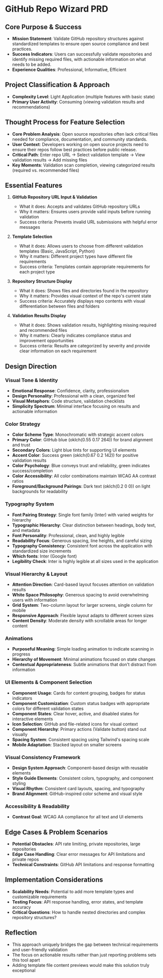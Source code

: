 # GitHub Repo Wizard PRD

## Core Purpose & Success
- **Mission Statement**: Validate GitHub repository structures against standardized templates to ensure open source compliance and best practices.
- **Success Indicators**: Users can successfully validate repositories and identify missing required files, with actionable information on what needs to be added.
- **Experience Qualities**: Professional, Informative, Efficient

## Project Classification & Approach
- **Complexity Level**: Light Application (multiple features with basic state)
- **Primary User Activity**: Consuming (viewing validation results and recommendations)

## Thought Process for Feature Selection
- **Core Problem Analysis**: Open source repositories often lack critical files needed for compliance, documentation, and community standards.
- **User Context**: Developers working on open source projects need to ensure their repos follow best practices before public release.
- **Critical Path**: Enter repo URL → Select validation template → View validation results → Add missing files
- **Key Moments**: Validation scan completion, viewing categorized results (required vs. recommended files)

## Essential Features
1. **GitHub Repository URL Input & Validation**
   - What it does: Accepts and validates GitHub repository URLs
   - Why it matters: Ensures users provide valid inputs before running validation
   - Success criteria: Prevents invalid URL submissions with helpful error messages

2. **Template Selection**
   - What it does: Allows users to choose from different validation templates (Basic, JavaScript, Python)
   - Why it matters: Different project types have different file requirements
   - Success criteria: Templates contain appropriate requirements for each project type

3. **Repository Structure Display**
   - What it does: Shows files and directories found in the repository
   - Why it matters: Provides visual context of the repo's current state
   - Success criteria: Accurately displays repo contents with visual differentiation between files and folders

4. **Validation Results Display**
   - What it does: Shows validation results, highlighting missing required and recommended files
   - Why it matters: Clearly indicates compliance status and improvement opportunities
   - Success criteria: Results are categorized by severity and provide clear information on each requirement

## Design Direction

### Visual Tone & Identity
- **Emotional Response**: Confidence, clarity, professionalism
- **Design Personality**: Professional with a clean, organized feel
- **Visual Metaphors**: Code structure, validation checklists
- **Simplicity Spectrum**: Minimal interface focusing on results and actionable information

### Color Strategy
- **Color Scheme Type**: Monochromatic with strategic accent colors
- **Primary Color**: GitHub blue (oklch(0.55 0.17 264)) for brand alignment and trust
- **Secondary Colors**: Light blue tints for supporting UI elements
- **Accent Color**: Success green (oklch(0.67 0.2 142)) for positive validation results
- **Color Psychology**: Blue conveys trust and reliability, green indicates success/completion
- **Color Accessibility**: All color combinations maintain WCAG AA contrast ratios
- **Foreground/Background Pairings**: Dark text (oklch(0.2 0 0)) on light backgrounds for readability

### Typography System
- **Font Pairing Strategy**: Single font family (Inter) with varied weights for hierarchy
- **Typographic Hierarchy**: Clear distinction between headings, body text, and metadata
- **Font Personality**: Professional, clean, and highly legible
- **Readability Focus**: Generous spacing, line heights, and careful sizing
- **Typography Consistency**: Consistent font across the application with standardized size increments
- **Which fonts**: Inter (Google font)
- **Legibility Check**: Inter is highly legible at all sizes used in the application

### Visual Hierarchy & Layout
- **Attention Direction**: Card-based layout focuses attention on validation results
- **White Space Philosophy**: Generous spacing to avoid overwhelming users with information
- **Grid System**: Two-column layout for larger screens, single column for mobile
- **Responsive Approach**: Flexible layout adapts to different screen sizes
- **Content Density**: Moderate density with scrollable areas for longer content

### Animations
- **Purposeful Meaning**: Simple loading animation to indicate scanning in progress
- **Hierarchy of Movement**: Minimal animations focused on state changes
- **Contextual Appropriateness**: Subtle animations that don't distract from information

### UI Elements & Component Selection
- **Component Usage**: Cards for content grouping, badges for status indicators
- **Component Customization**: Custom status badges with appropriate colors for different validation states
- **Component States**: Clear hover, active, and disabled states for interactive elements
- **Icon Selection**: GitHub and file-related icons for visual context
- **Component Hierarchy**: Primary actions (Validate button) stand out visually
- **Spacing System**: Consistent spacing using Tailwind's spacing scale
- **Mobile Adaptation**: Stacked layout on smaller screens

### Visual Consistency Framework
- **Design System Approach**: Component-based design with reusable elements
- **Style Guide Elements**: Consistent colors, typography, and component styling
- **Visual Rhythm**: Consistent card layouts, spacing, and typography
- **Brand Alignment**: GitHub-inspired color scheme and visual style

### Accessibility & Readability
- **Contrast Goal**: WCAG AA compliance for all text and UI elements

## Edge Cases & Problem Scenarios
- **Potential Obstacles**: API rate limiting, private repositories, large repositories
- **Edge Case Handling**: Clear error messages for API limitations and private repos
- **Technical Constraints**: GitHub API limitations and response formatting

## Implementation Considerations
- **Scalability Needs**: Potential to add more template types and customizable requirements
- **Testing Focus**: API response handling, error states, and template accuracy
- **Critical Questions**: How to handle nested directories and complex repository structures?

## Reflection
- This approach uniquely bridges the gap between technical requirements and user-friendly validation
- The focus on actionable results rather than just reporting problems sets this tool apart
- Adding template file content previews would make this solution truly exceptional